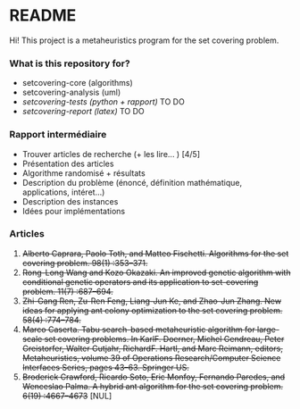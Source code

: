 # README #

Hi! This project is a metaheuristics program for the set covering problem.

### What is this repository for? ###

* setcovering-core (algorithms)
* setcovering-analysis (uml)
* *setcovering-tests (python + rapport)* TO DO
* *setcovering-report (latex)* TO DO

### Rapport intermédiaire ###

* Trouver articles de recherche (+ les lire... ) [4/5]
* Présentation des articles
* Algorithme randomisé + résultats
* Description du problème (énoncé,   définition   mathématique,   applications, intéret...)
* Description des instances
* Idées pour implémentations

### Articles ###
1. <s>Alberto Caprara, Paolo Toth, and Matteo Fischetti. Algorithms for the set covering problem. 98(1) :353–371.</s>
2. <s>Rong-Long Wang and Kozo Okazaki. An improved genetic algorithm with conditional genetic operators and its application to set-covering problem. 11(7) :687–694.</s>
3. <s>Zhi-Gang Ren, Zu-Ren Feng, Liang-Jun Ke, and Zhao-Jun Zhang. New ideas for applying ant colony optimization to the set covering problem. 58(4) :774–784.</s>
4. <s>Marco Caserta. Tabu search-based metaheuristic algorithm for large-scale set covering problems. In KarlF. Doerner, Michel Gendreau, Peter Greistorfer, Walter Gutjahr, RichardF. Hartl, and Marc Reimann, editors, Metaheuristics, volume 39 of Operations Research/Computer Science Interfaces Series, pages 43–63. Springer US.</s>
5. <s>Broderick Crawford, Ricardo Soto, Eric Monfoy, Fernando Paredes, and Wenceslao Palma. A hybrid ant algorithm for the set covering problem. 6(19) :4667–4673</s> [NUL]